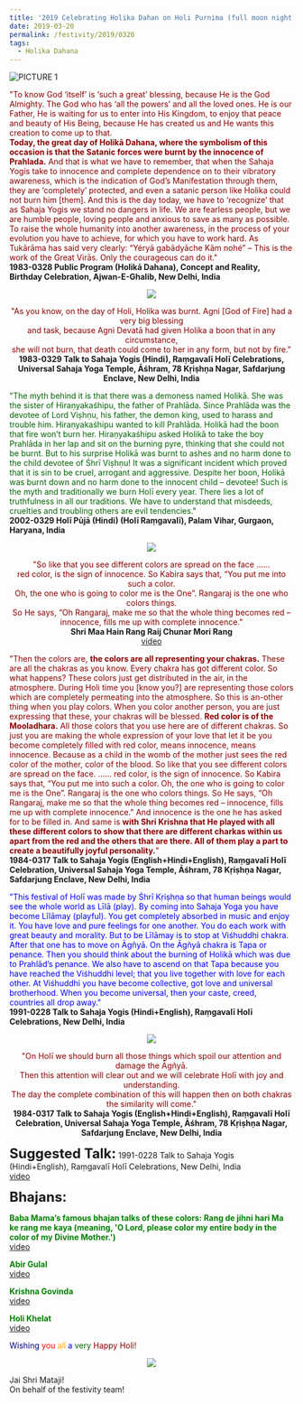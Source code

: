 ```yaml
---
title: '2019 Celebrating Holika Dahan on Holi Purnima (full moon night)'
date: 2019-03-20
permalink: /festivity/2019/0320
tags:
  - Holika Dahana
---
```


![PICTURE 1](/images/image1.png)

<p>
<font color="DarkRed">"To know God ‘itself’ is ‘such a great’ blessing, because He is the God Almighty. The God who has ‘all the powers’ and all the loved ones. He is our Father, He is waiting for us to enter into His Kingdom, to enjoy that peace and beauty of His Being, because He has created us and He wants this creation to come up to that.<br>
<b>Today, the great day of Holikā Dahana, where the symbolism of this occasion is that the Satanic forces were burnt by the innocence of Prahlada.</b> And that is what we have to remember, that when the Sahaja Yogis take to innocence and complete dependence on to their vibratory awareness, which is the indication of God’s Manifestation through them, they are ‘completely’ protected, and even a satanic person like Holika could not burn him [them]. And this is the day today, we have to ‘recognize’ that as Sahaja Yogis we stand no dangers in life. We are fearless people, but we are humble people, loving people and anxious to save as many as possible. To raise the whole humanity into another awareness, in the process of your evolution you have to achieve, for which you have to work hard. As Tukārāma has said very clearly: “Yéryā gabādyāche Kām nohé” – This is the work of the Great Virās. Only the courageous can do it."</font><br>
<b>1983-0328 Public Program (Holikā Dahana), Concept and Reality, Birthday Celebration, Ajwan-E-Ghalib, New Delhi, India</b>
</p>

<div style="text-align: center"><img src="/images/image132.png" /></div>

<p style="text-align:center;">
<font color="DarkRed">"As you know, on the day of Holi, Holika was burnt. Agni [God of Fire] had a very big blessing<br>
and task, because Agni Devatā had given Holika a boon that in any circumstance,<br>
she will not burn, that death could come to her in any form, but not by fire."</font><br>
<b>1983-0329 Talk to Sahaja Yogis (Hindi), Raṃgavalī Holī Celebrations, Universal Sahaja Yoga Temple, Āśhram, 78 Kṛiṣhṇa Nagar, Safdarjung Enclave, New Delhi, India</b>
</p>

<p>
<font color="DarkGreen">"The myth behind it is that there was a demoness named Holikā. She was the sister of Hiraṇyakaśhipu, the father of Prahlāda. Since Prahlāda was the devotee of Lord Viṣhṇu, his father, the demon king, used to harass and trouble him. Hiraṇyakaśhipu wanted to kill Prahlāda. Holikā had the boon that fire won’t burn her. Hiraṇyakaśhipu asked Holikā to take the boy Prahlāda in her lap and sit on the burning pyre, thinking that she could not be burnt. But to his surprise Holikā was burnt to ashes and no harm done to the child devotee of Śhrī Viṣhṇu! It was a significant incident which proved that it is sin to be cruel, arrogant and aggressive. Despite her boon, Holikā was burnt down and no harm done to the innocent child – devotee!
Such is the myth and traditionally we burn Holī every year. There lies a lot of truthfulness in all our traditions. We have to understand that misdeeds, cruelties and troubling others are evil tendencies."</font><br>
<b>2002-0329 Holī Pūjā (Hindi) (Holī Raṃgavalī), Palam Vihar, Gurgaon, Haryana, India</b>
</p>

<div style="text-align: center"><img src="/images/image133.png" /></div>

<p style="text-align:center;">
<font color="DarkRed">"So like that you see different colors are spread on the face ......<br>
red color, is the sign of innocence. So Kabira says that, “You put me into such a color.<br>
Oh, the one who is going to color me is the One”. Rangaraj is the one who colors things.<br>
So He says, “Oh Rangaraj, make me so that the whole thing becomes red – innocence, fills me up with complete innocence."</font><br>
<b>Shri Maa Hain Rang Raij Chunar Mori Rang</b><br>
<a href="https://www.youtube.com/watch?v=RWtxxyvWe7E">video</a> 
</p>

<p>
<font color="DarkRed">"Then the colors are, <b>the colors are all representing your chakras.</b> These are all the chakras as you know. Every chakra has got different color. So what happens? These colors just get distributed in the air, in the atmosphere. During Holi time you [know you?] are representing those colors which are completely permeating into the atmosphere. So this is an-other thing when you play colors. When you color another person, you are just expressing that these, your chakras will be blessed. <b>Red color is of the Mooladhara.</b> All those colors that you use here are of different chakras. So just you are making the whole expression of your love that let it be you become completely filled with red color, means innocence, means innocence. Because as a child in the womb of the mother just sees the red color of the mother, color of the blood.
So like that you see different colors are spread on the face. ...... red color, is the sign of innocence. So Kabira says that, “You put me into such a color. Oh, the one who is going to color me is the One”. Rangaraj is the one who colors things. So He says, “Oh Rangaraj, make me so that the whole thing becomes red – innocence, fills me up with complete innocence.” And innocence is the one he has asked for to be filled in. And same is <b>with Shri Krishna that He played with all these different colors to show that there are different charkas within us apart from the red and the others that are there. All of them play a part to create a beautifully joyful personality.</b>"</font><br>
<b>1984-0317 Talk to Sahaja Yogis (English+Hindi+English), Raṃgavalī Holī Celebration, Universal Sahaja Yoga Temple, Āśhram, 78 Kṛiṣhṇa Nagar, Safdarjung Enclave, New Delhi, India</b>
</p>

<p>
<font color="blue">"This festival of Holī was made by Śhrī Kṛiṣhṇa so that human beings would see the whole world as Līlā (play). By coming into Sahaja Yoga you have become Līlāmay (playful). You get completely absorbed in music and enjoy it. You have love and pure feelings for one another. You do each work with great beauty and morality. But to be Līlāmay is to stop at Viśhuddhi chakra. After that one has to move on Āgñyā. On the Āgñyā chakra is Tapa or penance. Then you should think about the burning of Holikā which was due to Prahlād’s penance. We also have to ascend on that Tapa because you have reached the Viśhuddhi level; that you live together with love for each other. At Viśhuddhi you have become collective, got love and universal brotherhood. When you become universal, then your caste, creed, countries all drop away."</font><br>
<b>1991-0228 Talk to Sahaja Yogis (Hindi+English), Raṃgavalī Holī Celebrations, New Delhi, India</b>
</p>

<div style="text-align: center"><img src="/images/image135.png" /></div>

<p style="text-align:center;">
<font color="DarkRed">"On Holī we should burn all those things which spoil our attention and damage the Āgñyā.<br>
Then this attention will clear out and we will celebrate Holī with joy and understanding.<br>
The day the complete combination of this will happen then on both chakras the similarity will come."</font><br>
<b>1984-0317 Talk to Sahaja Yogis (English+Hindi+English), Raṃgavalī Holī Celebration, Universal Sahaja Yoga Temple, Āśhram, 78 Kṛiṣhṇa Nagar, Safdarjung Enclave, New Delhi, India</b>
</p>

<font size="+2"><b>Suggested Talk:</b></font> 1991-0228 Talk to Sahaja Yogis (Hindi+English), Raṃgavalī Holī Celebrations, New Delhi, India<br><a href="https://www.youtube.com/watch?v=bc2lyMh6Beg"> video</a><br>

<font size="+2"><b>Bhajans:</b></font>

<p>
<font color="green"><b>Baba Mama’s famous bhajan talks of these colors: Rang de jihni hari Ma ke rang me kaya (meaning, 'O Lord, please color my entire body in the color of my Divine Mother.')</b></font><br>
<a href="https://www.youtube.com/watch?v=zcAvt3cDa0Y&list=PL12CE57584C21BCE2"> video</a><br>
</p>

<p>
<font color="green"><b>Abir Gulal</b></font><br>
<a href="https://www.youtube.com/watch?v=TjPTm04s6l8">video</a>
</p>

<p>
<font color="green"><b>Krishna Govinda</b></font><br>
<a href="https://www.youtube.com/watch?v=H_-4d_cwBjE">video</a>
</p>
 
<p>
<font color="green"><b>Holi Khelat</b></font><br>
<a href="https://www.youtube.com/watch?v=nnbVgjyEyp4">video</a> 
</p>

<p style="text-align:left;">
<font color="DarkBlue">Wishing</font> <font color="red">you</font> <font color="orange">all</font> <font color="blue">a</font> <font color="DarkGreen">very</font> <font color="DarkRed">Happy Holi!</font><br>
</p>

<div style="text-align: center"><img src="/images/image134.png" /></div>

Jai Shri Mataji!<br>
On behalf of the festivity team!